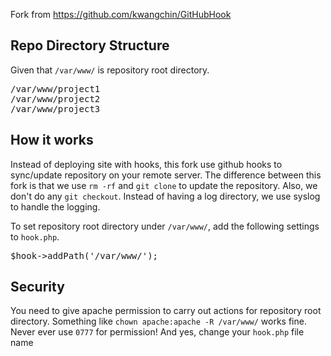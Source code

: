 Fork from https://github.com/kwangchin/GitHubHook

## Repo Directory Structure
Given that `/var/www/` is repository root directory.
<pre>
/var/www/project1
/var/www/project2
/var/www/project3
</pre>


## How it works
Instead of deploying site with hooks, this fork use github hooks to sync/update repository on your remote server. The difference between this fork is that we use `rm -rf` and `git clone` to update the repository. Also, we don't do any `git checkout`. Instead of having a log directory, we use syslog to handle the logging.

To set repository root directory under `/var/www/`, add the following settings to `hook.php`.
<pre>
$hook->addPath('/var/www/');
</pre>


## Security
You need to give apache permission to carry out actions for repository root directory. Something like `chown apache:apache -R /var/www/` works fine. Never ever use `0777` for permission! And yes, change your `hook.php` file name
